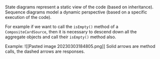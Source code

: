 State diagrams represent a static view of the code (based on inheritance). 
Sequence diagrams model a dynamic perspective (based on a specific execution of the code). 

For example if we want to call the `isEmpty()` method of a `CompositeCardSource`, then it is necessary to descend down all the aggregate objects and call their `isEmpty()` method also. 

Example: 
![[Pasted image 20230303184805.png]]
Solid arrows are method calls, the dashed arrows are responses. 

